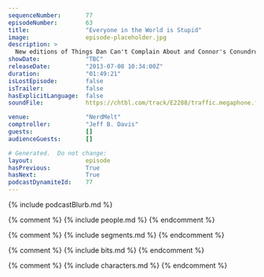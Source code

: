 ```yaml
---
sequenceNumber:       77
episodeNumber:        63
title:                "Everyone in the World is Stupid"
image:                episode-placeholder.jpg
description: >
  New editions of Things Dan Can't Complain About and Connor's Conundrums, a chat with aneurysm survivor Siike and a violent fight with Spencer about "meta gaming."
showDate:             "TBC"
releaseDate:          "2013-07-08 10:34:00Z"
duration:             "01:49:21"
isLostEpisode:        false
isTrailer:            false
hasExplicitLanguage:  false
soundFile:            https://chtbl.com/track/E2288/traffic.megaphone.fm/STA3783792489.mp3?updated=1555529288

venue:                "NerdMelt"
comptroller:          "Jeff B. Davis"
guests:               []
audienceGuests:       []

# Generated.  Do not change:
layout:               episode
hasPrevious:          True
hasNext:              True
podcastDynamiteId:    77
---
```


{% include podcastBlurb.md %}

{% comment %}
{% include people.md %}
{% endcomment %}

{% comment %}
{% include segments.md %}
{% endcomment %}

{% comment %}
{% include bits.md %}
{% endcomment %}

{% comment %}
{% include characters.md %}
{% endcomment %}
